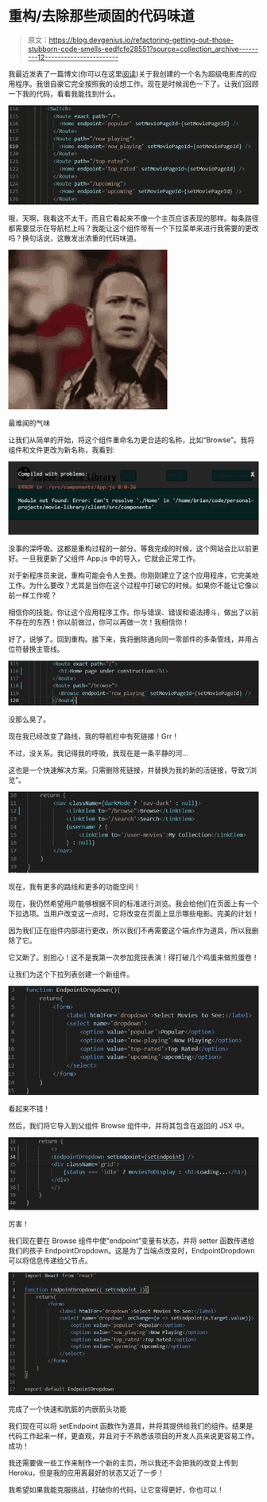 # 重构/去除那些顽固的代码味道

> 原文：<https://blog.devgenius.io/refactoring-getting-out-those-stubborn-code-smells-eedfcfe28551?source=collection_archive---------12----------------------->

我最近发表了一篇博文(你可以在这里[阅读](https://medium.com/@bidiaz101/where-was-redux-when-i-needed-it-d15de0f04b4e))关于我创建的一个名为超级电影库的应用程序。我很自豪它完全按照我的设想工作。现在是时候润色一下了。让我们回顾一下我的代码，看看我能找到什么。

![](img/c7dfa91c772a6a6ae6b24b7d96312c48.png)

哦，天啊，我看这不太干。而且它看起来不像一个主页应该表现的那样。每条路径都需要显示在导航栏上吗？我能让这个组件带有一个下拉菜单来进行我需要的更改吗？换句话说，这散发出浓重的代码味道。

![](img/0b7b11073e14d0d0b890801aed3e8705.png)

最难闻的气味

让我们从简单的开始，将这个组件重命名为更合适的名称，比如“Browse”。我将组件和文件更改为新名称，我看到:

![](img/6deeae4699c97ec82601704c81b46868.png)

没事的深呼吸。这都是重构过程的一部分。等我完成的时候，这个网站会比以前更好。一旦我更新了父组件 App.js 中的导入，它就会正常工作。

对于新程序员来说，重构可能会令人生畏。你刚刚建立了这个应用程序，它完美地工作。为什么要改？尤其是当你在这个过程中打破它的时候。如果你不能让它像以前一样工作呢？

相信你的技能。你让这个应用程序工作。你与错误、错误和语法搏斗，做出了以前不存在的东西！你以前做过，你可以再做一次！我相信你！

好了，说够了。回到重构。接下来，我将删除通向同一零部件的多条管线，并用占位符替换主管线。

![](img/3197bee699753ac5bfb28bf803db37e9.png)

没那么臭了。

现在我已经改变了路线，我的导航栏中有死链接！Grr！

不过，没关系。我记得我的呼吸，我现在是一条平静的河…

这也是一个快速解决方案。只需删除死链接，并替换为我的新的活链接，导致“/浏览”。

![](img/cca3fdd7cb7f73f547525fb63e917f24.png)

现在，我有更多的路线和更多的功能空间！

现在，我仍然希望用户能够根据不同的标准进行浏览。我会给他们在页面上有一个下拉选项。当用户改变这一点时，它将改变在页面上显示哪些电影。完美的计划！

因为我们正在组件内部进行更改，所以我们不再需要这个端点作为道具，所以我删除了它。

它又断了。别担心！这不是我第一次参加竞技表演！得打破几个鸡蛋来做煎蛋卷！

让我们为这个下拉列表创建一个新组件。

![](img/66710334d501a8c0867eaa7b0736c526.png)

看起来不错！

然后，我们将它导入到父组件 Browse 组件中，并将其包含在返回的 JSX 中。

![](img/3529bcfc13f62b5dfa2d4782a499d6ee.png)

厉害！

我们现在要在 Browse 组件中使“endpoint”变量有状态，并将 setter 函数传递给我们的孩子 EndpointDropdown。这是为了当端点改变时，EndpointDropdown 可以将信息传递给父节点。

![](img/b816a9826d7186f20561faf03ad8aa5b.png)

完成了一个快速和肮脏的内嵌箭头功能

我们现在可以将 setEndpoint 函数作为道具，并将其提供给我们的组件。结果是代码工作起来一样，更直观，并且对于不熟悉该项目的开发人员来说更容易工作。成功！

我还需要做一些工作来制作一个新的主页，所以我还不会把我的改变上传到 Heroku，但是我的应用离最好的状态又近了一步！

我希望如果我能克服挑战，打破你的代码，让它变得更好，你也可以！